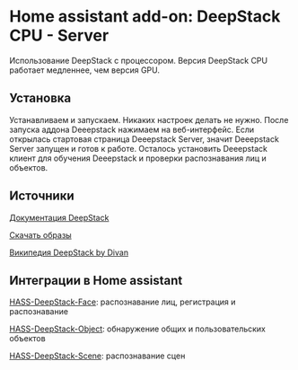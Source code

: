 # Home assistant add-on: DeepStack CPU - Server

Использование DeepStack с процессором. Версия DeepStack СPU работает медленнее, чем версия GPU.

## Установка
Устанавливаем и запускаем. Никаких настроек делать не нужно. После запуска аддона Deeepstack нажимаем на веб-интерфейс. Если открылась стартовая страница Deeepstack Server, значит Deeepstack Server запущен и готов к работе. Осталось установить Deeepstack клиент для обучения Deeepstack и проверки распознавания лиц и объектов.

## Источники

[Документация DeepStack](https://docs.deepstack.cc)

[Скачать образы](https://registry.hub.docker.com/r/deepquestai/deepstack/tags)

[Википедия DeepStack by Divan](https://github.com/DivanX10/Home-Assistant-Add-on-Deepstack/wiki)


## Интеграции в Home assistant
[HASS-DeepStack-Face](https://github.com/robmarkcole/HASS-Deepstack-face): распознавание лиц, регистрация и распознавание

[HASS-DeepStack-Object](https://github.com/robmarkcole/HASS-Deepstack-object): обнаружение общих и пользовательских объектов

[HASS-DeepStack-Scene](https://github.com/robmarkcole/HASS-Deepstack-scene): распознавание сцен
